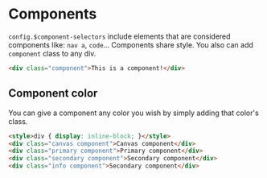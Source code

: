 # Components

`config.$component-selectors` include elements that are considered components like: `nav a`, `code`... Components share style.
You also can add `component` class to any div.

```HTML
<div class="component">This is a component!</div>
```

## Component color

You can give a component any color you wish by simply adding that color's class.

```HTML
<style>div { display: inline-block; }</style>
<div class="canvas component">Canvas component</div>
<div class="primary component">Primary component</div>
<div class="secondary component">Secondary component</div>
<div class="info component">Secondary component</div>
```
